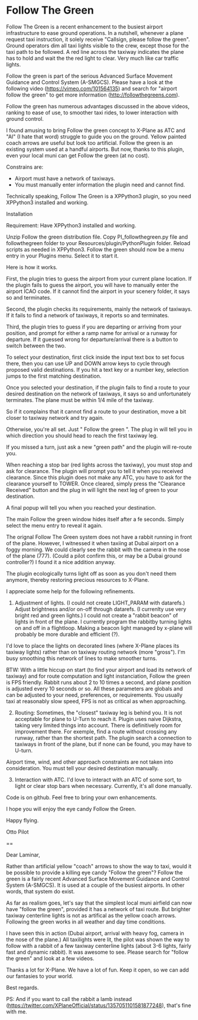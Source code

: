Follow The Green
================

Follow The Green is a recent enhancement to the busiest airport infrastructure to ease ground operations.
In a nutshell, whenever a plane request taxi instruction, it solely receive "Callsign, please follow the green".
Ground operators dim all taxi lights visible to the crew, except those for the taxi path to be followed.
A red line across the taxiway indicates the plane has to hold and wait the the red light to clear. Very much like car traffic lights.

Follow the green is part of the serious Advanced Surface Movement Guidance and Control System (A-SMGCS).
Please have a look at the following video (https://vimeo.com/101564135) and search for "airport follow the green"
to get more information (http://followthegreens.com).

Follow the green has numerous advantages discussed in the above videos, ranking to ease of use, to smoother taxi rides,
to lower interaction with ground control.

I found amusing to bring Follow the green concept to X-Plane as ATC and "AI" (I hate that word) struggle to guide you on the ground.
Yellow painted coach arrows are useful but look too artificial. Follow the green is an existing system used at
a handful airports. But now, thanks to this plugin, even your local muni can get Follow the green (at no cost).


Constrains are:

 - Airport must have a network of taxiways.
 - You must manually enter information the plugin need and cannot find.

 Technically speaking, Follow The Green is a XPPython3 plugin, so you need XPPython3 installed and working.


Installation

Requirement: Have XPPython3 installed and working.

Unzip Follow the green distribution file.
Copy PI_followthegreen.py file and followthegreen folder to your Resources/plugin/PythonPlugin folder.
Reload scripts as needed in XPPython3. Follow the green should now be a menu entry in your Plugins menu.
Select it to start it.


Here is how it works.

First, the plugin tries to guess the airport from your current plane location.
If the plugin fails to guess the airport, you will have to manually enter the airport ICAO code.
If it cannot find the airport in your scenery folder, it says so and terminates.

Second, the plugin checks its requirements, mainly the network of taxiways.
If it fails to find a network of taxiways, it reports so and terminates.

Third, the plugin tries to guess if you are departing or arriving from your position,
and prompt for either a ramp name for arrival or a runway for departure.
If it guessed wrong for departure/arrival there is a button to switch between the two.

To select your destination, first click inside the input text box to set focus there, then you can use
UP and DOWN arrow keys to cycle through proposed valid destinations.
If you hit a text key or a number key, selection jumps to the first matching destination.

Once you selected your destination,
if the plugin fails to find a route to your desired destination on the network of taxiways,
it says so and unfortunately terminates.
The plane must be within 1/4 mile of the taxiway.

So if it complains that it cannot find a route to your destination, move a bit closer to taxiway
network and try again.

Otherwise, you're all set. Just " Follow the green ". The plug in will tell you in which direction
you should head to reach the first taxiway leg.

If you missed a turn, just ask a new "green path" and the plugin will re-route you.

When reaching a stop bar (red lights across the taxiway), you must stop and ask for clearance.
The plugin will prompt you to tell it when you received clearance.
Since this plugin does not make any ATC, you have to ask for the clearance yourself to TOWER.
Once cleared, simply press the "Clearance Received" button and the plug in will light the next
leg of green to your destination.

A final popup will tell you when you reached your destination.

The main Follow the green window hides itself after a fe seconds. Simply select the menu entry
to reveal it again.



The orignal Follow The Green system does not have a rabbit running in front of the plane.
However, I witnessed it when taxiing at Dubaï airport on a foggy morning. We could clearly
see the rabbit with the camera in the nose of the plane (777). (Could a pilot confirm this,
or may be a Dubai ground controller?) I found it a nice addition anyway.

The plugin ecologically turns light off as soon as you don't need them anymore,
thereby restoring precious resources to X-Plane.



I appreciate some help for the following refinements.

1. Adjustment of lights. (I could not create LIGHT_PARAM with datarefs.)
Adjust brightness and/or on-off through datarefs. (I currenlty use very bright red and green lights.)
I could not create a "rabbit beacon" of lights in front of the plane.
I currently program the rabbitby turning lights on and off in a flightloop.
Making a beacon light managed by x-plane will probably be more durable and efficient (?).

I'd love to place the lights on decorated lines (where X-Plane places its taxiway lights)
rather than on taxiway routing network (more "gross"). I'm busy smoothing this network of lines
to make smoother turns.


BTW: With a little hiccup on start (to find your airport and load its network of taxiway)
and for route computation and light instanciation, Follow the green is FPS friendly.
Rabbit runs about 2 to 10 times a second, and plane position is adjusted every 10 seconds or so.
All these parameters are globals and can be adjusted to your need, preferences, or requirements.
You usually taxi at reasonably slow speed, FPS is not as critical as when approaching.

2. Routing: Sometimes, the "closest" taxiway leg is behind you. It is not acceptable for plane to U-Turn to reach it.
Plugin uses naive Dijkstra, taking very limited things into account. There is definitively room for improvement there.
For exemple, find a route without crossing any runway, rather than the shortest path.
The plugin search a connection to taxiways in front of the plane, but if none can be found, you may have to U-turn.

Airport time, wind, and other approach constraints are not taken into consideration.
You must tell your desired destination manually.

3. Interaction with ATC.
I'd love to interact with an ATC of some sort, to light or clear stop bars when necessary.
Currently, it's all done manually.


Code is on github. Feel free to bring your own enhancements.


I hope you will enjoy the eye candy Follow the Green.


Happy flying.

Otto Pilot

==

Dear Laminar,

Rather than artificial yellow "coach" arrows to show the way to taxi, would it be possible to provide a killing eye candy "Follow the green"?
Follow the green is a fairly recent Advanced Surface Movement Guidance and Control System (A-SMGCS). It is used at a couple of the busiest airports.
In other words, that system do exist.

As far as realism goes, let's say that the simplest local muni airfield can now have "follow the green", provided it has a network of taxi route.
But brighter taxiway centerline lights is not as artifical as the yellow coach arrows. Following the green works in all weather and day time conditions.

I have seen this in action (Dubai airport, arrival with heavy fog, camera in the nose of the plane.)
All taxilights were lit, the pilot was shown the way to follow with a rabbit of a few taxiway centerline lights (about 3-6 lights, fairly fast and dynamic rabbit).
It was awesome to see. Please search for "follow the green" and look at a few videos.

Thanks a lot for X-Plane. We have a lot of fun.
Keep it open, so we can add our fantasies to your world.

Best regards.

PS: And if you want to call the rabbit a lamb instead (https://twitter.com/XPlaneOfficial/status/1357051101581877248), that's fine with me.
